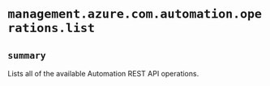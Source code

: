 # `management.azure.com.automation.operations.list`

## `summary`
Lists all of the available Automation REST API operations.


